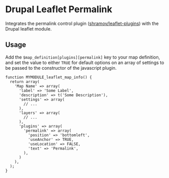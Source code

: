 Drupal Leaflet Permalink
========================

Integrates the permalink control plugin ([shramov/leaflet-plugins](https://github.com/shramov/leaflet-plugins)) with the Drupal leaflet module. 

Usage
-----

Add the `$map_definition[plugins][permalink]` key to your map definition, and set the value to either `TRUE` for default options on an array of settings to be passed to the constructor of the javascript plugin.

    function MYMODULE_leaflet_map_info() {
      return array(
        'Map Name' => array(
          'label' => 'Some Label',
          'description' => t('Some Description'),
          'settings' => array(
            // ...
          ),
          'layers' => array(
            // ...
          ),
          'plugins' => array(
            'permalink' => array(
              'position' => 'bottomleft',
              'useAnchor' => TRUE,
              'useLocation' => FALSE,
              'text' => 'Permalink',
            ),
          )
        ),
      );
    }
